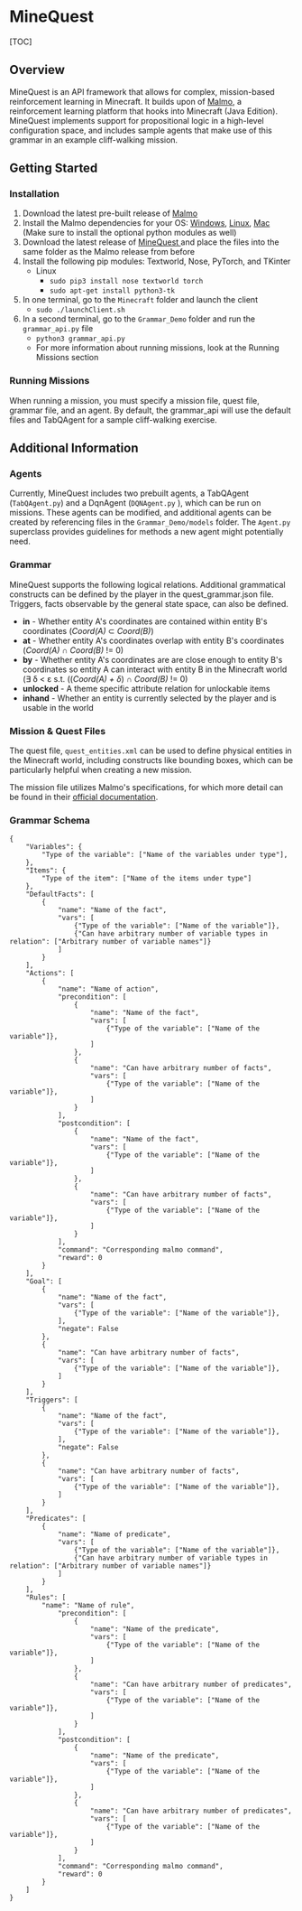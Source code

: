 # MineQuest 

[TOC]

## Overview

MineQuest is an API framework that allows for complex, mission-based reinforcement learning in Minecraft. It builds upon of [Malmo](https://github.com/microsoft/malmo), a reinforcement learning platform that hooks into Minecraft (Java Edition). MineQuest implements support for propositional logic in a high-level configuration space, and includes sample agents that make use of this grammar in an example cliff-walking mission.

## Getting Started

### Installation

1. Download the latest pre-built release of [Malmo]( https://github.com/Microsoft/malmo/releases )
2. Install the Malmo dependencies for your OS: [Windows](https://github.com/microsoft/malmo/blob/master/doc/install_windows.md), [Linux](https://github.com/microsoft/malmo/blob/master/doc/install_linux.md), [Mac](https://github.com/microsoft/malmo/blob/master/doc/install_macosx.md) (Make sure to install the optional python modules as well)
3. Download the latest release of [MineQuest ](https://github.gatech.edu/kxiao36/Malmo_Grammar) and place the files into the same folder as the Malmo release from before
4. Install the following pip modules: Textworld, Nose, PyTorch, and TKinter
   - Linux
     - `sudo pip3 install nose textworld torch`
     - `sudo apt-get install python3-tk`
5. In one terminal, go to the `Minecraft` folder and launch the client
   - `sudo ./launchClient.sh`
6. In a second terminal, go to the `Grammar_Demo` folder and run the `grammar_api.py`  file
   - `python3 grammar_api.py`
   - For more information about running missions, look at the Running Missions section

### Running Missions

When running a mission, you must specify a mission file, quest file, grammar file, and an agent. By default, the grammar_api will use the default files and TabQAgent for a sample cliff-walking exercise. 

## Additional Information

### Agents

Currently, MineQuest includes two prebuilt agents, a TabQAgent (`TabQAgent.py`) and a DqnAgent (`DQNAgent.py` ), which can be run on missions. These agents can be modified, and additional agents can be created by referencing files in the `Grammar_Demo/models` folder. The `Agent.py` superclass provides guidelines for methods a new agent might potentially need. 

### Grammar

MineQuest supports the following logical relations. Additional grammatical constructs can be defined by the player in the quest_grammar.json file. Triggers, facts observable by the general state space, can also be defined. 

- **in** - Whether entity A's coordinates are contained within entity B's coordinates (*Coord(A)*  ⊂  *Coord(B)*)
- **at** - Whether entity A's coordinates overlap with entity B's coordinates (*Coord(A)*  ∩  *Coord(B)* != 0)
- **by** - Whether entity A's coordinates are are close enough to entity B's coordinates so entity A can interact with entity B in the Minecraft world (∃ δ <  ε s.t. ((*Coord(A)* *+ δ*) ∩ *Coord(B)* != 0)
- **unlocked** - A theme specific attribute relation for unlockable items
- **inhand** - Whether an entity is currently selected by the player and is usable in the world 

### Mission & Quest Files

The quest file, `quest_entities.xml` can be used to define physical entities in the Minecraft world, including constructs like bounding boxes, which can be particularly helpful when creating a new mission. 

The mission file utilizes Malmo's specifications, for which more detail can be found in their [official documentation](https://github.com/Microsoft/malmo/blob/master/Malmo/samples/Python_examples/Tutorial.pdf). 

### Grammar Schema
```
{
    "Variables": {
        "Type of the variable": ["Name of the variables under type"],
    },
    "Items": {
        "Type of the item": ["Name of the items under type"]
    },
    "DefaultFacts": [
        {
            "name": "Name of the fact",
            "vars": [
                {"Type of the variable": ["Name of the variable"]},
                {"Can have arbitrary number of variable types in relation": ["Arbitrary number of variable names"]}
            ]
        }
    ],
    "Actions": [
        {
            "name": "Name of action",
            "precondition": [
                {
                    "name": "Name of the fact",
                    "vars": [
                        {"Type of the variable": ["Name of the variable"]},
                    ]
                },
                {
                    "name": "Can have arbitrary number of facts",
                    "vars": [
                        {"Type of the variable": ["Name of the variable"]},
                    ]
                }
            ],
            "postcondition": [
                {
                    "name": "Name of the fact",
                    "vars": [
                        {"Type of the variable": ["Name of the variable"]},
                    ]
                },
                {
                    "name": "Can have arbitrary number of facts",
                    "vars": [
                        {"Type of the variable": ["Name of the variable"]},
                    ]
                }
            ],
            "command": "Corresponding malmo command",
            "reward": 0
        }
    ],
    "Goal": [
        {
            "name": "Name of the fact",
            "vars": [
                {"Type of the variable": ["Name of the variable"]},
            ],
            "negate": False
        },
        {
            "name": "Can have arbitrary number of facts",
            "vars": [
                {"Type of the variable": ["Name of the variable"]},
            ]
        }
    ],
    "Triggers": [
        {
            "name": "Name of the fact",
            "vars": [
                {"Type of the variable": ["Name of the variable"]},
            ],
            "negate": False
        },
        {
            "name": "Can have arbitrary number of facts",
            "vars": [
                {"Type of the variable": ["Name of the variable"]},
            ]
        }
    ],
    "Predicates": [
        {
            "name": "Name of predicate",
            "vars": [
                {"Type of the variable": ["Name of the variable"]},
                {"Can have arbitrary number of variable types in relation": ["Arbitrary number of variable names"]}
            ]
        }
    ],
    "Rules": [
        "name": "Name of rule",
            "precondition": [
                {
                    "name": "Name of the predicate",
                    "vars": [
                        {"Type of the variable": ["Name of the variable"]},
                    ]
                },
                {
                    "name": "Can have arbitrary number of predicates",
                    "vars": [
                        {"Type of the variable": ["Name of the variable"]},
                    ]
                }
            ],
            "postcondition": [
                {
                    "name": "Name of the predicate",
                    "vars": [
                        {"Type of the variable": ["Name of the variable"]},
                    ]
                },
                {
                    "name": "Can have arbitrary number of predicates",
                    "vars": [
                        {"Type of the variable": ["Name of the variable"]},
                    ]
                }
            ],
            "command": "Corresponding malmo command",
            "reward": 0
        }
    ]
}
```